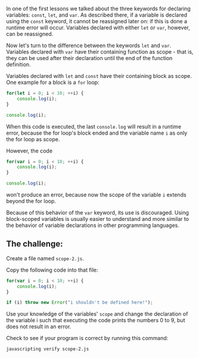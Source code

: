 In one of the first lessons we talked about the three keywords for 
declaring variables: `const`, `let`, and `var`. As described there, if a 
variable is declared using the `const` keyword, it cannot be reassigned later on: 
if this is done a runtime error will occur. Variables declared with either `let`
or `var`, however, can be reassigned.

Now let's turn to the difference between the keywords `let` and `var`.
Variables declared with `var` have their containing function as scope - that is, they can be used after their declaration until the end of the function definition.

Variables declared with `let` and `const` have their containing block as scope.
One example for a block is a `for` loop:

```js
for(let i = 0; i < 10; ++i) {
	console.log(i);
}

console.log(i);
```

When this code is executed, the last `console.log` will result in a runtime
error, because the for loop's block ended and the variable name `i` as only the for
loop as scope.

However, the code

```js
for(var i = 0; i < 10; ++i) {
	console.log(i);
}

console.log(i);
```

won't produce an error, because now the scope of the variable `i` extends 
beyond the for loop.

Because of this behavior of the `var` keyword, its use is discouraged. Using
block-scoped variables is usually easier to understand and more similar to 
the behavior of variable declarations in other programming languages.


## The challenge:

Create a file named `scope-2.js`.

Copy the following code into that file:

```js
for(var i = 0; i < 10; ++i) {
	console.log(i);
}

if (i) throw new Error("i shouldn't be defined here!");
```

Use your knowledge of the variables' `scope` and change the declaration
of the variable i such that executing the code prints the numbers 0 to 9, 
but does not result in an error.

Check to see if your program is correct by running this command:

```bash
javascripting verify scope-2.js
```
